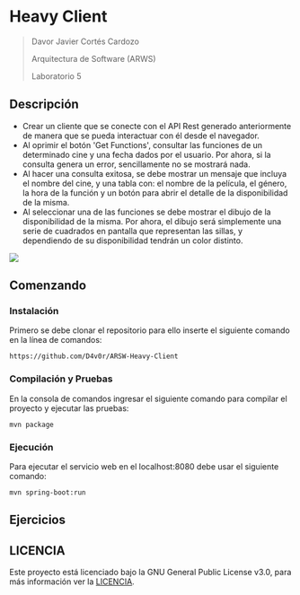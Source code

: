 # Heavy Client

> Davor Javier Cortés Cardozo
>
> Arquitectura de Software (ARWS)
>
> Laboratorio 5

## Descripción

- Crear un cliente que se conecte con el API Rest generado anteriormente de manera que se pueda interactuar con él desde el navegador.
- Al oprimir el botón 'Get Functions', consultar las funciones de un determinado cine y una fecha dados por el usuario. Por ahora, si la consulta genera un error, sencillamente  no se mostrará nada.
- Al hacer una consulta exitosa, se debe mostrar un mensaje que incluya el nombre del cine, y una tabla con: el nombre de la película, el género, la hora de la función y un botón para abrir el detalle de la disponibilidad de la misma.
- Al seleccionar una de las funciones se debe mostrar el dibujo de la disponibilidad de la misma. Por ahora, el dibujo será simplemente una serie de cuadrados en pantalla que representan las sillas, y dependiendo de su disponibilidad tendrán un color distinto.

![](https://gblobscdn.gitbook.com/assets%2F-LWJN2LirJZqzEmpZ3Gn%2F-MHBxsopleYfLgqC4_4Z%2F-MHBz6cqEfdc9Fk6B_mD%2Fimage.png?alt=media&token=af6d765c-5486-4ebf-8a00-c98432f2d2fc)


## Comenzando

### Instalación

Primero se debe clonar el repositorio para ello inserte el siguiente comando en la línea de comandos:

```
https://github.com/D4v0r/ARSW-Heavy-Client
```

### Compilación y Pruebas

En la consola de comandos ingresar el siguiente comando para compilar el proyecto y ejecutar las pruebas:

```
mvn package
```

### Ejecución
Para ejecutar el servicio web en el localhost:8080 debe usar el siguiente comando:

```
mvn spring-boot:run
```

## Ejercicios




## LICENCIA 
Este proyecto está licenciado bajo la GNU General Public License v3.0, para más información ver la [LICENCIA](https://github.com/D4v0r/ARSW-Heavy-Client/blob/master/LICENSE.txt).
